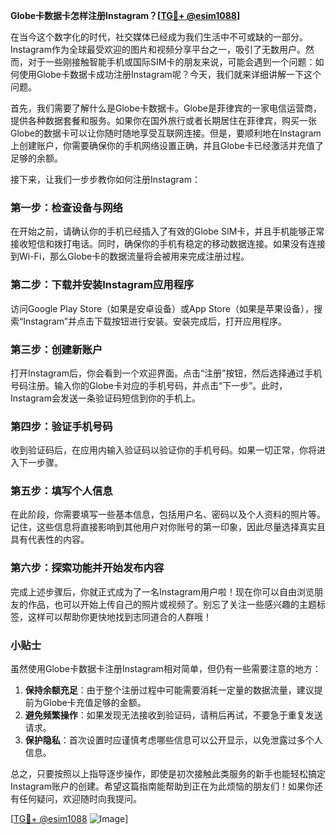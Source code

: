 **Globe卡数据卡怎样注册Instagram？[[TG💪+ @esim1088](https://t.me/s/esim1088)]**

在当今这个数字化的时代，社交媒体已经成为我们生活中不可或缺的一部分。Instagram作为全球最受欢迎的图片和视频分享平台之一，吸引了无数用户。然而，对于一些刚接触智能手机或国际SIM卡的朋友来说，可能会遇到一个问题：如何使用Globe卡数据卡成功注册Instagram呢？今天，我们就来详细讲解一下这个问题。

首先，我们需要了解什么是Globe卡数据卡。Globe是菲律宾的一家电信运营商，提供各种数据套餐和服务。如果你在国外旅行或者长期居住在菲律宾，购买一张Globe的数据卡可以让你随时随地享受互联网连接。但是，要顺利地在Instagram上创建账户，你需要确保你的手机网络设置正确，并且Globe卡已经激活并充值了足够的余额。

接下来，让我们一步步教你如何注册Instagram：

### 第一步：检查设备与网络

在开始之前，请确认你的手机已经插入了有效的Globe SIM卡，并且手机能够正常接收短信和拨打电话。同时，确保你的手机有稳定的移动数据连接。如果没有连接到Wi-Fi，那么Globe卡的数据流量将会被用来完成注册过程。

### 第二步：下载并安装Instagram应用程序

访问Google Play Store（如果是安卓设备）或App Store（如果是苹果设备），搜索“Instagram”并点击下载按钮进行安装。安装完成后，打开应用程序。

### 第三步：创建新账户

打开Instagram后，你会看到一个欢迎界面。点击“注册”按钮，然后选择通过手机号码注册。输入你的Globe卡对应的手机号码，并点击“下一步”。此时，Instagram会发送一条验证码短信到你的手机上。

### 第四步：验证手机号码

收到验证码后，在应用内输入验证码以验证你的手机号码。如果一切正常，你将进入下一步骤。

### 第五步：填写个人信息

在此阶段，你需要填写一些基本信息，包括用户名、密码以及个人资料的照片等。记住，这些信息将直接影响到其他用户对你账号的第一印象，因此尽量选择真实且具有代表性的内容。

### 第六步：探索功能并开始发布内容

完成上述步骤后，你就正式成为了一名Instagram用户啦！现在你可以自由浏览朋友的作品，也可以开始上传自己的照片或视频了。别忘了关注一些感兴趣的主题标签，这样可以帮助你更快地找到志同道合的人群哦！

### 小贴士

虽然使用Globe卡数据卡注册Instagram相对简单，但仍有一些需要注意的地方：

1. **保持余额充足**：由于整个注册过程中可能需要消耗一定量的数据流量，建议提前为Globe卡充值足够的金额。
2. **避免频繁操作**：如果发现无法接收到验证码，请稍后再试，不要急于重复发送请求。
3. **保护隐私**：首次设置时应谨慎考虑哪些信息可以公开显示，以免泄露过多个人信息。

总之，只要按照以上指导逐步操作，即使是初次接触此类服务的新手也能轻松搞定Instagram账户的创建。希望这篇指南能帮助到正在为此烦恼的朋友们！如果你还有任何疑问，欢迎随时向我提问。

[[TG💪+ @esim1088](https://t.me/s/esim1088) ![Image](https://i.postimg.cc/4NQfJmqS/Snipaste-2025-05-13-00-14-12.png)]